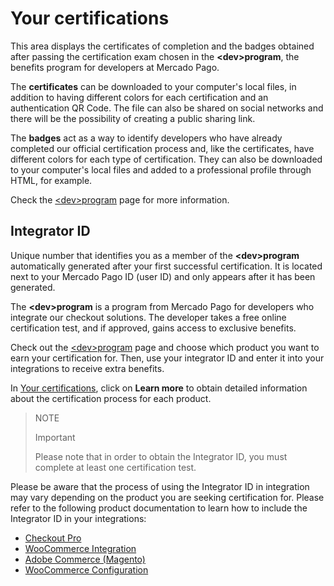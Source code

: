 # Your certifications
 
This area displays the certificates of completion and the badges obtained after passing the certification exam chosen in the **&lt;dev&gt;program**, the benefits program for developers at Mercado Pago.
 
The **certificates** can be downloaded to your computer's local files, in addition to having different colors for each certification and an authentication QR Code. The file can also be shared on social networks and there will be the possibility of creating a public sharing link.
 
The **badges** act as a way to identify developers who have already completed our official certification process and, like the certificates, have different colors for each type of certification. They can also be downloaded to your computer's local files and added to a professional profile through HTML, for example.
 
Check the [&lt;dev&gt;program](/developers/en/developer-program) page for more information.

## Integrator ID
 
Unique number that identifies you as a member of the **&lt;dev&gt;program** automatically generated after your first successful certification. It is located next to your Mercado Pago ID (user ID) and only appears after it has been generated.
 
The **&lt;dev&gt;program** is a program from Mercado Pago for developers who integrate our checkout solutions. The developer takes a free online certification test, and if approved, gains access to exclusive benefits.
 
Check out the [&lt;dev&gt;program](/developers/en/developer-program) page and choose which product you want to earn your certification for. Then, use your integrator ID and enter it into your integrations to receive extra benefits.

In [Your certifications](/developers/panel/developer-program), click on **Learn more** to obtain detailed information about the certification process for each product. 

> NOTE
>
> Important
>
> Please note that in order to obtain the Integrator ID, you must complete at least one certification test.

Please be aware that the process of using the Integrator ID in integration may vary depending on the product you are seeking certification for. Please refer to the following product documentation to learn how to include the Integrator ID in your integrations:

   - [Checkout Pro](/developers/en/docs/checkout-pro/additional-content/integration-metrics)
   - [WooCommerce Integration](/developers/en/docs/woocommerce/integration-configuration/plugin-configuration)
   - [Adobe Commerce (Magento)](/developers/en/docs/additional-content/integration-metrics)
   - [WooCommerce Configuration](/developers/en/docs/woocommerce/integration-configuration/plugin-configuration)